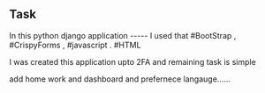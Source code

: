 ## Task

In this python django application -----
I used that #BootStrap , #CrispyForms , #javascript . #HTML

I was created this application upto 2FA and remaining task is simple 

add home work and dashboard and prefernece langauge......



